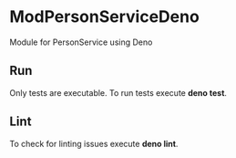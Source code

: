 # ModPersonServiceDeno
Module for PersonService using Deno

## Run
Only tests are executable. To run tests execute **deno test**.

## Lint
To check for linting issues execute **deno lint**.